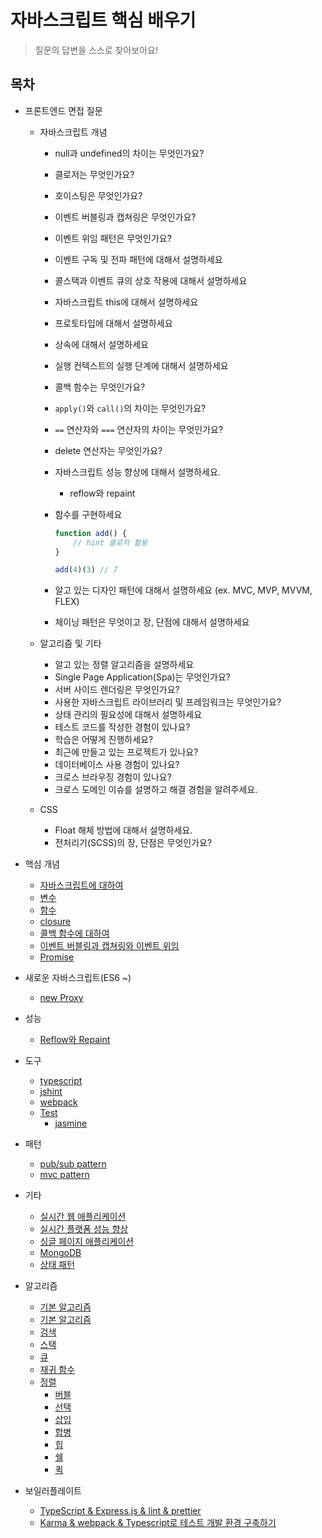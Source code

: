 # 자바스크립트 핵심 배우기

> 질문의 답변을 스스로 찾아보아요!

## 목차

- 프론트엔드 면접 질문

    - 자바스크립트 개념
        - null과 undefined의 차이는 무엇인가요?
        - 클로저는 무엇인가요?
        - 호이스팅은 무엇인가요?
        - 이벤트 버블링과 캡쳐링은 무엇인가요?
        - 이벤트 위임 패턴은 무엇인가요?
        - 이벤트 구독 및 전파 패턴에 대해서 설명하세요
        - 콜스택과 이벤트 큐의 상호 작용에 대해서 설명하세요
        - 자바스크립트 this에 대해서 설명하세요
        - 프로토타입에 대해서 설명하세요
        - 상속에 대해서 설명하세요
        - 실행 컨텍스트의 실행 단계에 대해서 설명하세요
        - 콜백 함수는 무엇인가요?
        - `apply()`와 `call()`의 차이는 무엇인가요?
        - `==` 연산자와 `===` 연산자의 차이는 무엇인가요?
        - delete 연산자는 무엇인가요?
        - 자바스크립트 성능 향상에 대해서 설명하세요.
            - reflow와 repaint
        - 함수를 구현하세요

            ```javascript
            function add() {
                // hint 클로저 활용
            }

            add(4)(3) // 7
            ```
        - 알고 있는 디자인 패턴에 대해서 설명하세요 (ex. MVC, MVP, MVVM, FLEX)
        - 체이닝 패턴은 무엇이고 장, 단점에 대해서 설명하세요

    - 알고리즘 및 기타
        - 알고 있는 정렬 알고리즘을 설명하세요
        - Single Page Application(Spa)는 무엇인가요?
        - 서버 사이드 렌더링은 무엇인가요?
        - 사용한 자바스크립트 라이브러리 및 프레임워크는 무엇인가요?
        - 상태 관리의 필요성에 대해서 설명하세요
        - 테스트 코드를 작성한 경험이 있나요?
        - 학습은 어떻게 진행하세요?
        - 최근에 만들고 있는 프로젝트가 있나요?
        - 데이터베이스 사용 경험이 있나요?
        - 크로스 브라우징 경험이 있나요?
        - 크로스 도메인 이슈를 설명하고 해결 경험을 알려주세요.

    - CSS
        - Float 해체 방법에 대해서 설명하세요.
        - 전처리기(SCSS)의 장, 단점은 무엇인가요?

- 핵심 개념
    - [자바스크립트에 대하여](/core/about-javascript.md)
    - [변수](/core/variable.md)
    - [함수](/core/function.md)
    - [closure](/core/closure/README.md)
    - [콜백 함수에 대하여](/core/callback/README.md)
    - [이벤트 버블링과 캡쳐링와 이벤트 위임](/core/event_bubble_capture.md)
    - [Promise](/core/promise/README.md)

- 새로운 자바스크립트(ES6 ~)
    - [new Proxy](/es6/proxy/README.md)
    
- 성능
    - [Reflow와 Repaint](/core/performance/ReflowRepaint.md)

- 도구
    - [typescript](/typescrit/README.md)
    - [jshint](/tools/jshint/README.md)
    - [webpack](/tools/webpack/README.md)
    - [Test](/tools/test/README.md)
        - [jasmine](/tools/test/jasmine/README.md)
        
- 패턴
    - [pub/sub pattern](/pattern/pubsub/README.md)
    - [mvc pattern](/pattern/mvc/README.md)

- 기타
    - [실시간 웹 애플리케이션](/etc/realtime/README.md)
    - [실시간 플랫폼 성능 향상](/etc/performance/README.md)
    - [싱글 페이지 애플리케이션](/etc/spa/README.md)
    - [MongoDB](/etc/database/mongodb/README.md)
    - [상태 패턴](/etc/store/README.md)

- 알고리즘
    - [기본 알고리즘](/algorithmus/basic.md)
    - [기본 알고리즘](/algorithmus/basic_algorithmus.md)
    - [검색](/algorithmus/search.md)
    - [스택](/algorithmus/stack/README.md)
    - [큐](/algorithmus/queue/README.md)
    - [재귀 함수](/algorithmus/recursive/README.md)
    - [정렬](/algorithmus/sorting/README.md)
        - [버블](/algorithmus/sorting/bubble/README.md)
        - [선택](/algorithmus/sorting/selection/README.md)
        - [삽입](/algorithmus/sorting/insertion/README.md)
        - [합병](/algorithmus/sorting/merge/README.md)
        - [힙](/algorithmus/sorting/heap/README.md)
        - [쉘](/algorithmus/sorting/shell/README.md)
        - [퀵](/algorithmus/sorting/quick/README.md)

- 보일러플레이트
    - [TypeScript & Express.js & lint & prettier](/boilerplate/ts-tslint-express/README.md)
    - [Karma & webpack & Typescript로 테스트 개발 환경 구축하기](/tools/test/karma/webpackTsDev/README.md)